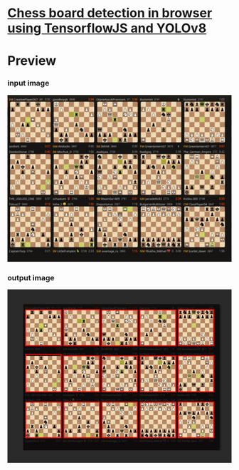 # [Chess board detection in browser using TensorflowJS and YOLOv8](https://truekendor.github.io/chessboard-detection-in-browser/)


# Preview

### input image
![image](https://github.com/truekendor/chessboard-detection-in-browser/blob/main/images/detection-preview.jpg) 

### output image
![image-2](https://github.com/truekendor/chessboard-detection-in-browser/blob/main/images/detection-preview-result.jpg)
